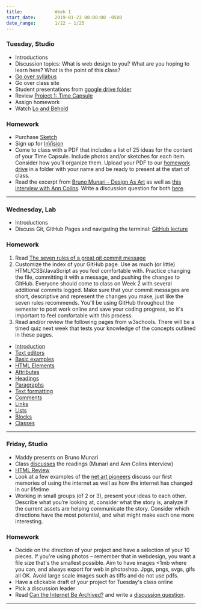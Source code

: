 ```yaml
---
title:            Week 1
start_date:       2019-01-23 00:00:00 -0500
date_range:       1/22 – 1/25
---
```


### Tuesday, Studio

- Introductions
- Discussion topics: What is web design to you? What are you hoping to learn here? What is the point of this class?
- [Go over syllabus](https://paper.dropbox.com/doc/Core-Interaction-Syllabus--AWHt0~tRm~ouZWXETNWkg_tXAQ-5mIBfrckElMygBhERAXTM)
- Go over class site
- Student presentations from [google drive folder](https://drive.google.com/open?id=1NgJ568hOPtN4e2vMSI_VXg8e1zeY2tT0)
- Review [Project 1: Time Capsule](../projects/time-capsule)
- Assign homework
- Watch [Lo and Behold](https://www.netflix.com/watch/80097363?source=35)

### Homework
- Purchase [Sketch](https://www.sketchapp.com/store/edu/)
- Sign up for [InVision](https://www.invisionapp.com/)
- Come to class with a PDF that includes a list of 25 ideas for the content of your Time Capsule. Include photos and/or sketches for each item. Consider how you’ll organize them. Upload your PDF to our [homework drive](https://drive.google.com/open?id=1NgJ568hOPtN4e2vMSI_VXg8e1zeY2tT0) in a folder with your name and be ready to present at the start of class.
- Read the excerpt from [Bruno Munari - Design As Art](../assets/readings/bruno-munari.pdf) as well as [this interview with Ann Colins](https://thecreativeindependent.com/people/film-editor-ann-collins-on-finding-the-beginning-middle-and-the-end/). Write a discussion question for both [here](https://docs.google.com/document/d/1nYuBgM6dkic-UNSpSNUgG__RvlkrsVUR38dVMbl9W38/edit?usp=sharing).

---

### Wednesday, Lab

- Introductions
- Discuss Git, GitHub Pages and navigating the terminal: [GitHub lecture](/lectures/lab/github)

### Homework

1. Read [The seven rules of a great git commit message](http://chris.beams.io/posts/git-commit/#seven-rules)
1. Customize the index of your GitHub page. Use as much (or little) HTML/CSS/JavaScript
  as you feel comfortable with. Practice changing the file, committing it
  with a message, and pushing the changes to GitHub. Everyone should come to class
  on Week 2 with several additional commits logged. Make sure that your commit messages
  are short, descriptive and represent the changes you make, just like the seven rules
  recommends. You'll be using GitHub throughout the semester to post work online and
  save your coding progress, so it's important to feel comfortable with this process.
1. Read and/or review the following pages from w3schools. There will be a timed quiz next week that tests your knowledge of the concepts outlined in these pages.
  - [Introduction](https://www.w3schools.com/html/html_intro.asp)
  - [Text editors](https://www.w3schools.com/html/html_editors.asp)
  - [Basic examples](https://www.w3schools.com/html/html_basic.asp)
  - [HTML Elements](https://www.w3schools.com/html/html_elements.asp)
  - [Attributes](https://www.w3schools.com/html/html_attributes.asp)
  - [Headings](https://www.w3schools.com/html/html_headings.asp)
  - [Paragraphs](https://www.w3schools.com/html/html_paragraphs.asp)
  - [Text formatting](https://www.w3schools.com/html/html_formatting.asp)
  - [Comments](https://www.w3schools.com/html/html_comments.asp)
  - [Links](https://www.w3schools.com/html/html_links.asp)
  - [Lists](https://www.w3schools.com/html/html_lists.asp)
  - [Blocks](https://www.w3schools.com/html/html_blocks.asp)
  - [Classes](https://www.w3schools.com/html/html_classes.asp)

---

### Friday, Studio

- Maddy presents on Bruno Munari
- Class [discusses](https://docs.google.com/document/d/1nYuBgM6dkic-UNSpSNUgG__RvlkrsVUR38dVMbl9W38/edit?usp=sharing) the readings (Munari and Ann Colins interview)
- [HTML Review](https://paper.dropbox.com/doc/CI-Week-1-HTML-Review--AWROHY~PM3eMntcP8biTSLvjAQ-jnUR7lnNiN13tMKCNpbvW)
- Look at a few examples of the [net art pioneers](https://paper.dropbox.com/doc/Net-Art-Pioneers--AWSxzrV9HCu6pA8xSaehT_ZbAQ-RKztt2wZM1w5qKWXMBPS9) discuss our first memories of using the internet  as well as how the internet has changed in our lifetime
- Working in small groups (of 2 or 3), present your ideas to each other. Describe what you&rsquo;re looking at, consider what the story is, analyze if the current assets are helping communicate the story. Consider which directions have the most potential, and what might make each one more interesting.

### Homework
- Decide on the direction of your project and have a selection of your 10 pieces. If you're using photos – remember that in webdesign, you want a file size that's the smallest possible. Aim to have images <1mb where you can, and always export for web in photoshop. Jpgs, pngs, svgs, gifs all OK. Avoid large scale images such as tiffs and do not use pdfs.
- Have a clickable draft of your project for Tuesday's class online
- Pick a discussion leader
- Read [Can the Internet Be Archived?](https://www.newyorker.com/magazine/2015/01/26/cobweb) and write a [discussion question](https://docs.google.com/document/d/15al68TvkBSFcG9sH8bvU5jqmKfVI5pYDwzq0Esqr-_U/edit?usp=sharing).

---
